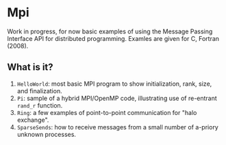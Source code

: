 Mpi
===

Work in progress, for now basic examples of using the Message Passing
Interface API for distributed programming.  Examles are given for C,
Fortran (2008).

What is it?
-----------
1. `HelloWorld`: most basic MPI program to show initialization, rank, size,
    and finalization.
1. `Pi`: sample of a hybrid MPI/OpenMP code, illustrating use of re-entrant
    `rand_r` function.
1. `Ring`: a few examples of point-to-point communication for "halo
    exchange".
1. `SparseSends`: how to receive messages from a small number of a-priory
    unknown processes.
